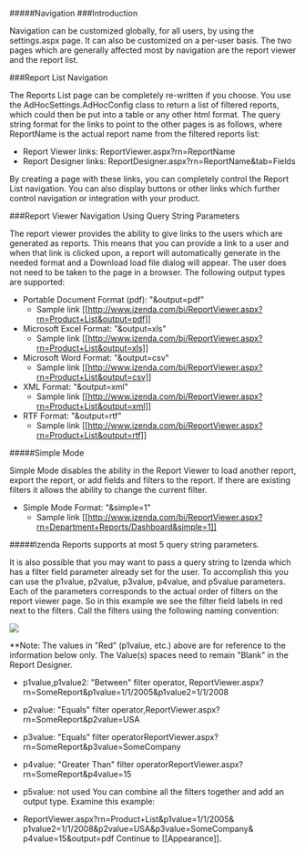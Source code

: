 #####Navigation
###Introduction

Navigation can be customized globally, for all users, by using the settings.aspx page. It can also be customized on a per-user basis. The two pages which are generally affected most by navigation are the report viewer and the report list.

###Report List Navigation

The Reports List page can be completely re-written if you choose. You use the AdHocSettings.AdHocConfig class to return a list of filtered reports, which could then be put into a table or any other html format. The query string format for the links to point to the other pages is as follows, where ReportName is the actual report name from the filtered reports list:

* Report Viewer links: ReportViewer.aspx?rn=ReportName
* Report Designer links: ReportDesigner.aspx?rn=ReportName&tab=Fields 

By creating a page with these links, you can completely control the Report List navigation. You can also display buttons or other links which further control navigation or integration with your product. 

###Report Viewer Navigation Using Query String Parameters

The report viewer provides the ability to give links to the users which are generated as reports. This means that you can provide a link to a user and when that link is clicked upon, a report will automatically generate in the needed format and a Download load file dialog will appear. The user does not need to be taken to the page in a browser. The following output types are supported:

* Portable Document Format (pdf): "&output=pdf"
  * Sample link [[http://www.izenda.com/bi/ReportViewer.aspx?rn=Product+List&output=pdf]]
* Microsoft Excel Format: "&output=xls"
  * Sample link [[http://www.izenda.com/bi/ReportViewer.aspx?rn=Product+List&output=xls]]
* Microsoft Word Format: "&output=csv"
  * Sample link [[http://www.izenda.com/bi/ReportViewer.aspx?rn=Product+List&output=csv]]
* XML Format: "&output=xml"
  * Sample link [[http://www.izenda.com/bi/ReportViewer.aspx?rn=Product+List&output=xml]]
* RTF Format: "&output=rtf"
  * Sample link [[http://www.izenda.com/bi/ReportViewer.aspx?rn=Product+List&output=rtf]]

#####Simple Mode

Simple Mode disables the ability in the Report Viewer to load another report, export the report, or add fields and filters to the report. If there are existing filters it allows the ability to change the current filter.

* Simple Mode Format: "&simple=1"
  * Sample link [[http://www.izenda.com/bi/ReportViewer.aspx?rn=Department+Reports/Dashboard&simple=1]]

#####Izenda Reports supports at most 5 query string parameters.

It is also possible that you may want to pass a query string to Izenda which has a filter field parameter already set for the user. To accomplish this you can use the p1value, p2value, p3value, p4value, and p5value parameters. Each of the parameters corresponds to the actual order of filters on the report viewer page. So in this example we see the filter field labels in red next to the filters. Call the filters using the following naming convention:

![](http://wiki.izenda.us/Navigation/Filterexample.png)

**Note: The values in "Red" (p1value, etc.) above are for reference to the information below only. The Value(s) spaces need to remain "Blank" in the Report Designer. 

* p1value,p1value2: "Between" filter operator, ReportViewer.aspx?rn=SomeReport&p1value=1/1/2005&p1value2=1/1/2008
* p2value: "Equals" filter operator,ReportViewer.aspx?rn=SomeReport&p2value=USA
* p3value: "Equals" filter operatorReportViewer.aspx?rn=SomeReport&p3value=SomeCompany
* p4value: "Greater Than" filter operatorReportViewer.aspx?rn=SomeReport&p4value=15
* p5value: not used
You can combine all the filters together and add an output type. Examine this example:

* ReportViewer.aspx?rn=Product+List&p1value=1/1/2005& p1value2=1/1/2008&p2value=USA&p3value=SomeCompany& p4value=15&output=pdf
Continue to [[Appearance]].